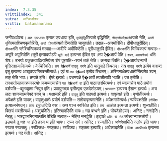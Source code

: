 ```yaml
---
index:  7.3.35
vrittiindex:  341
sutra:  जनिवध्योश्च
vritti:  balamanorama 
---
```


जनीवध्योश्च। `अत उपधायाः` इत्यत उपधाया इति, `मृजेर्वृद्धि`रित्यतो वृद्धिरिति, `नोदात्तोपदेशस्ये`त्यतो नेति, `आतो यु`गित्यतश्चिणकृतोरिति, `अचो ञ्णिती`त्यतो ञ्णितीति चानुवर्तते। तदाह--अनयोरिति। दीपीधातुरीदित्।`दीपजने`ति च्लेश्चिण्विकल्पं मत्वाह---अदीपि अदीपिष्टेति। पूरीधातुरपि ईदित्। `दीपजने`ति चिण्विकल्पं मत्वाह-- अपूरि अपूरिष्टेति।तूरी इत्यादयोऽपि `चूरी दाहे` इत्यन्ता ईदित एव।तप ऐ�आर्ये वेति। `श्यन् आत्मनेपदं चे`ति शेषः। उभयोः प्रकृतत्वादित्यभिप्रेत्य शेषं पूरयति--श्यनं तङं चेति। अन्यदा त्विति। ऐ�आर्यादन्यार्थे वृत्तिदशायामित्यर्थः। केचित्त्विति। `तप ऐ�आर्ये` `वावृतु वरणे` इति धातुपाठे स्थितम्। तत्र `वावृतु वरणे` इत्येवं वाशब्दं वृतु इत्यस्य आद्यवयवमिच्छन्तीत्यर्थः। एवं च `तप ऐ�आर्ये` इत्येव स्थितम्। अस्मिन्पक्षेतपधातोर्नित्यमेव श्यन् तङ् चेति भावः। तप्यते इति। ईष्टे इत्यर्थः। प्रथमपक्षे ऐ�आर्ये तपतीत्यपि भवति। पत इतीति। तपधातोस्तकारपकारयोः क्रमव्यत्यासेन `पत ऐ�आर्ये वा` इति पाठान्तरमित्यर्थः। एवं व्यत्यासेन पाठे प्रयोगं दर्शयति--द्युतद्यामा नियुत इति। प्रवायुमच्छा बृतीत्यृच एकदेशोऽयम्। `पत्यमान` इत्यस्य ईशान इत्यर्थः। अत्र लटः शानजात्मनेपदं श्यन् च। पक्षान्तरे इति। `वावृतु` इति पाठपक्षे इत्यर्थः। वावृत्यते इति। वृणोतीत्यर्थः। अपेक्षते इति यावत्। वावृतुधातोः प्रयोगं दर्शयति-- ततोवावृत्यमानेति। अपेक्षमाणेत्यर्थः।न्यविवक्षतेति।`नेर्विशः ` इत्यात्मनेपदम्। `शल इगुपधा`दिति क्सः। अथ पञ्च स्वरितेत इति। `शप आक्रोसे` इत्यन्ता इत्यर्थः। शुच्यतीति। क्लिन्नं भवतीत्यर्थः। अशुचदिति। इरित्त्वादङिति भावः। णह बन्धने इति। णोपदेशोऽयम्। अनिट्। ननाहेति। नेहतुः। भारद्वाजनियमात्थलि वेडिति मत्वाह-- नेहिथ ननद्धेति। इट्पक्षे `थलि चे सेटी`त्येत्त्वाभ्यासलोपौ। इडभावे तु `नहो धः` इति हस्य ध इति भावः। रञ्ज रागे। अनिट्। रज्यतीति। `अनिदिता`मिति नलोप इति भावः। ररञ्ज ररञ्जतुः। ररञ्जिथ- ररङ्क्थ। ररञ्जिव। रङ्क्ता इत्यादि। अथैकादशेति। `लिश अल्पीभावे` इत्यन्ता इत्यर्थः। पद गतौ। अनिट्।

